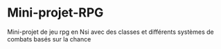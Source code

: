 # Mini-projet-RPG

Mini-projet de jeu rpg en Nsi avec des classes et différents systèmes de combats basés sur la chance
